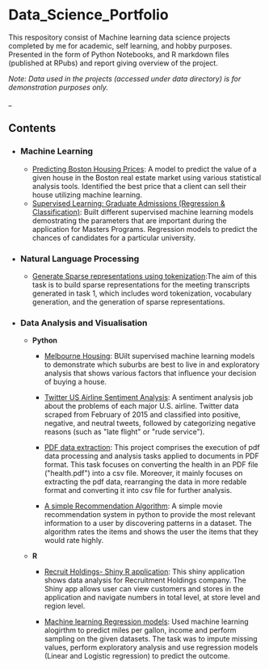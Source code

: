 # Data_Science_Portfolio

This respository consist of Machine learning data science projects completed by me for academic, self learning, and hobby purposes. Presented in the form of Python Notebooks, and R markdown files (published at RPubs) and report giving overview of the project.

*Note: Data used in the projects (accessed under data directory) is for demonstration purposes only.*

_

## Contents

- ### Machine Learning

	- [Predicting Boston Housing Prices](https://github.com/Ntaralkar/Data_Science_Portfolio/blob/master/Boston_Housing_Analysis/Boston_housing_analysis.ipynb): A model to predict the value of a given house in the Boston real estate market using various statistical analysis tools. Identified the best price that a client can sell their house utilizing machine learning.
	- [Supervised Learning: Graduate Admissions (Regression & Classification)](https://github.com/Ntaralkar/Data_Science_Portfolio/blob/master/Graduate_Admissions/Graduate%20Admission.ipynb): Built different supervised machine learning models demostrating the parameters that are important during the application for Masters Programs. Regression models to predict the chances of candidates for a particular university.
	


- ### Natural Language Processing
	- [Generate Sparse representations using tokenization](https://github.com/Ntaralkar/data_science_portfolio/tree/master/Sentiment%20Analysis):The aim of this task is to build sparse representations for the meeting transcripts generated in task 1, which includes word tokenization, vocabulary generation, and the generation of sparse representations.


- ### Data Analysis and Visualisation
	- __Python__
	
		- [Melbourne Housing](https://github.com/Ntaralkar/Melbourne-Housing/blob/master/Housing%20Analysis.ipynb): BUilt supervised machine learning models to demonstrate which suburbs are best to live in and exploratory analysis that shows various factors that influence your decision of buying a house.
		
		- [Twitter US Airline Sentiment Analysis](https://github.com/Ntaralkar/data_science_portfolio/blob/master/Twitter%20US%20Airline%20Sentiment/Twitter_US_Airline_Sentiment_Analysis.ipynb): A sentiment analysis job about the problems of each major U.S. airline. Twitter data scraped from February of 2015 and classified into positive, negative, and neutral tweets, followed by categorizing negative reasons (such as "late flight" or "rude service").
		
		- [PDF data extraction](https://github.com/Ntaralkar/data_science_portfolio/blob/master/PDF%20data%20extraction/pdf.ipynb): This project comprises the execution of pdf data processing and analysis tasks applied to documents in PDF format. This task focuses on converting the health in an PDF file ("health.pdf") into a csv file. Moreover, it mainly focuses on extracting the pdf data, rearranging the data in more redable format and converting it into csv file for further analysis.
		- [A simple Recommendation Algorithm](https://github.com/Ntaralkar/data_science_portfolio/blob/master/Recommendation_System/A%20simple%20recommendation%20system.ipynb): A simple movie recommendation system in python to provide the most relevant information to a user by discovering patterns in a dataset. The algorithm rates the items and shows the user the items that they would rate highly.
				
		
		
	- __R__
		- [Recruit Holdings- Shiny R application](https://github.com/Ntaralkar/Restaurant-Analysis): This shiny application shows data analysis for Recruitment Holdings company. The Shiny app allows user can view customers and stores in the application and navigate numbers in total level, at store level and region level.
		
		- [Machine learning Regression models](https://github.com/Ntaralkar/data_science_portfolio/blob/master/Regression_models_in_R/FIT5197_Assignment2_Report.pdf): Used machine learning alogirthm to predict miles per gallon, income and perform sampling on the given datasets. The task was to impute missing values, perform exploratory analysis and use regression models (Linear and Logistic regression) to predict the outcome.

